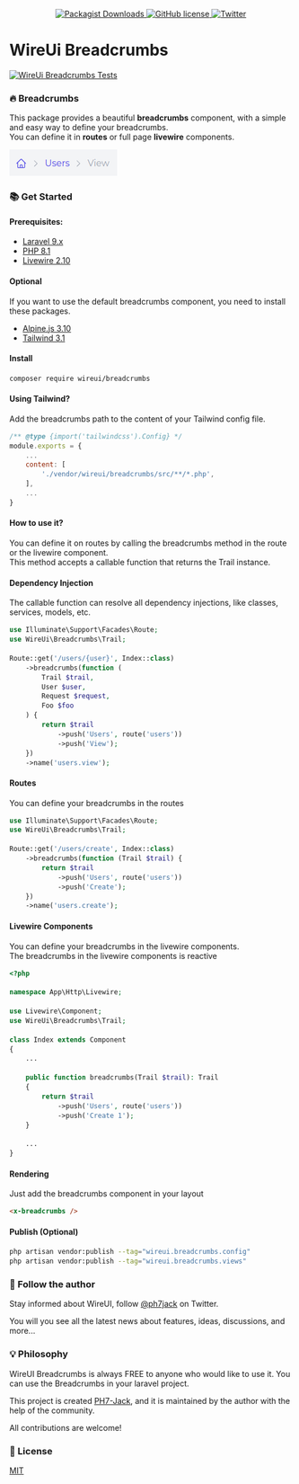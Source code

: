 <p align="center">
    <a href="https://github.com/wireui/breadcrumbs/">
        <img src="https://img.shields.io/packagist/dt/wireui/breadcrumbs" alt="Packagist Downloads" data-canonical-src="https://img.shields.io/packagist/dt/wireui/breadcrumbs" style="max-width:100%;" />
    </a>
    <a href="https://github.com/wireui/breadcrumbs/blob/main/LICENSE">
        <img src="https://img.shields.io/github/license/wireui/breadcrumbs" alt="GitHub license" data-canonical-src="https://img.shields.io/github/license/wireui/breadcrumbs" style="max-width:100%;" />
    </a>
    <a href="https://twitter.com/ph7jack">
        <img alt="Twitter" src="https://img.shields.io/twitter/url?url=https%3A%2F%2Fgithub.com%2FPH7-Jack%2Fwireui"></a>
    </a>
</p>

# WireUi Breadcrumbs

[![WireUi Breadcrumbs Tests](https://github.com/wireui/breadcrumbs/actions/workflows/test.yml/badge.svg)](https://github.com/wireui/breadcrumbs/actions/workflows/test.yml)

### 🔥 Breadcrumbs
This package provides a beautiful **breadcrumbs** component, with a simple and easy way to define your breadcrumbs.
<br>You can define it in **routes** or full page **livewire** components.

<img  src="images/breadcrumb.png" alt="WireUi Breadcrumbs"/>

### 📚 Get Started
#### Prerequisites:
* [Laravel 9.x](https://laravel.com)
* [PHP 8.1](https://www.php.net/releases/8.1/en.php)
* [Livewire 2.10](https://laravel-livewire.com)

#### Optional
If you want to use the default breadcrumbs component, you need to install these packages.
* [Alpine.js 3.10](https://alpinejs.dev)
* [Tailwind 3.1](https://tailwindcss.com/docs/installation)

#### Install
```bash
composer require wireui/breadcrumbs
```

#### Using Tailwind?
Add the breadcrumbs path to the content of your Tailwind config file.
```js
/** @type {import('tailwindcss').Config} */
module.exports = {
    ...
    content: [
        './vendor/wireui/breadcrumbs/src/**/*.php',
    ],
    ...
}
```

#### How to use it?
You can define it on routes by calling the breadcrumbs method in the route or the livewire component.
<br>This method accepts a callable function that returns the Trail instance.

#### Dependency Injection
The callable function can resolve all dependency injections, like classes, services, models, etc.
```php
use Illuminate\Support\Facades\Route;
use WireUi\Breadcrumbs\Trail;

Route::get('/users/{user}', Index::class)
    ->breadcrumbs(function (
        Trail $trail,
        User $user,
        Request $request,
        Foo $foo
    ) {
        return $trail
            ->push('Users', route('users'))
            ->push('View');
    })
    ->name('users.view');
```

#### Routes
You can define your breadcrumbs in the routes
```php
use Illuminate\Support\Facades\Route;
use WireUi\Breadcrumbs\Trail;

Route::get('/users/create', Index::class)
    ->breadcrumbs(function (Trail $trail) {
        return $trail
            ->push('Users', route('users'))
            ->push('Create');
    })
    ->name('users.create');
```

#### Livewire Components
You can define your breadcrumbs in the livewire components.
<br>The breadcrumbs in the livewire components is reactive
```php
<?php

namespace App\Http\Livewire;

use Livewire\Component;
use WireUi\Breadcrumbs\Trail;

class Index extends Component
{
    ...

    public function breadcrumbs(Trail $trail): Trail
    {
        return $trail
            ->push('Users', route('users'))
            ->push('Create 1');
    }

    ...
}
```

#### Rendering
Just add the breadcrumbs component in your layout
```html
<x-breadcrumbs />
```

#### Publish (Optional)
```bash
php artisan vendor:publish --tag="wireui.breadcrumbs.config"
php artisan vendor:publish --tag="wireui.breadcrumbs.views"
```

### 📣 Follow the author
Stay informed about WireUI, follow [@ph7jack] on Twitter.

You will you see all the latest news about features, ideas, discussions, and more...

### 💡 Philosophy
WireUI Breadcrumbs is always FREE to anyone who would like to use it.
You can use the Breadcrumbs in your laravel project.

This project is created [PH7-Jack], and it is maintained by the author with the help of the community.

All contributions are welcome!

### 📝 License
[MIT](https://opensource.org/licenses/MIT)


[PH7-Jack]: <https://github.com/PH7-Jack>
[@ph7jack]: <https://twitter.com/ph7jack>
